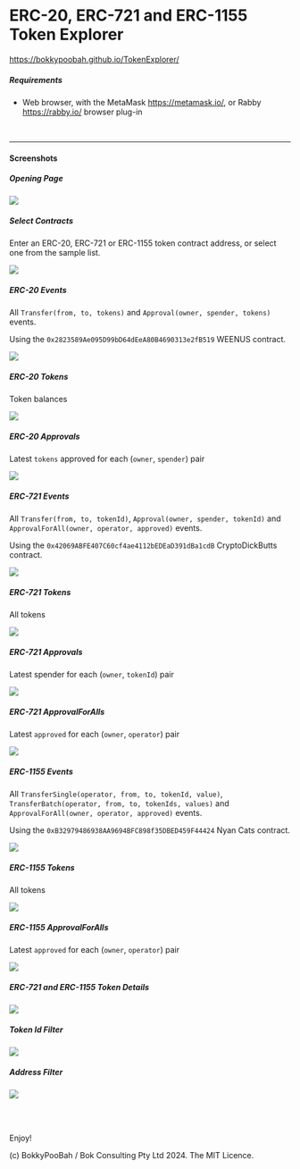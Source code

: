 # ERC-20, ERC-721 and ERC-1155 Token Explorer

https://bokkypoobah.github.io/TokenExplorer/

##### Requirements
* Web browser, with the MetaMask https://metamask.io/, or Rabby https://rabby.io/ browser plug-in

<br />

---

#### Screenshots

##### Opening Page
<kbd><img src="images/TokenExplorer-OpeningPage.png" /></kbd>

##### Select Contracts

Enter an ERC-20, ERC-721 or ERC-1155 token contract address, or select one from the sample list.

<kbd><img src="images/TokenExplorer-SampleContracts.png" /></kbd>

##### ERC-20 Events

All `Transfer(from, to, tokens)` and `Approval(owner, spender, tokens)` events.

Using the `0x2823589Ae095D99bD64dEeA80B4690313e2fB519` WEENUS contract.

<kbd><img src="images/TokenExplorer-20-Events.png" /></kbd>

##### ERC-20 Tokens

Token balances

<kbd><img src="images/TokenExplorer-20-Tokens.png" /></kbd>

##### ERC-20 Approvals

Latest `tokens` approved for each (`owner`, `spender`) pair

<kbd><img src="images/TokenExplorer-20-Approvals.png" /></kbd>

##### ERC-721 Events

All `Transfer(from, to, tokenId)`, `Approval(owner, spender, tokenId)` and `ApprovalForAll(owner, operator, approved)` events.

Using the `0x42069ABFE407C60cf4ae4112bEDEaD391dBa1cdB` CryptoDickButts contract.

<kbd><img src="images/TokenExplorer-721-Events.png" /></kbd>

##### ERC-721 Tokens

All tokens

<kbd><img src="images/TokenExplorer-721-Tokens.png" /></kbd>

##### ERC-721 Approvals

Latest spender for each (`owner`, `tokenId`) pair

<kbd><img src="images/TokenExplorer-721-Approvals.png" /></kbd>

##### ERC-721 ApprovalForAlls

Latest `approved` for each (`owner`, `operator`) pair

<kbd><img src="images/TokenExplorer-721-ApprovalForAlls.png" /></kbd>

##### ERC-1155 Events

All `TransferSingle(operator, from, to, tokenId, value)`,
`TransferBatch(operator, from, to, tokenIds, values)` and
`ApprovalForAll(owner, operator, approved)` events.

Using the `0xB32979486938AA9694BFC898f35DBED459F44424` Nyan Cats contract.

<kbd><img src="images/TokenExplorer-1155-Events.png" /></kbd>

##### ERC-1155 Tokens

All tokens

<kbd><img src="images/TokenExplorer-1155-Tokens.png" /></kbd>

##### ERC-1155 ApprovalForAlls

Latest `approved` for each (`owner`, `operator`) pair

<kbd><img src="images/TokenExplorer-1155-ApprovalForAlls.png" /></kbd>

##### ERC-721 and ERC-1155 Token Details
<kbd><img src="images/TokenExplorer-1155-Details.png" /></kbd>

##### Token Id Filter
<kbd><img src="images/TokenExplorer-TokenIdFilter.png" /></kbd>

##### Address Filter
<kbd><img src="images/TokenExplorer-AddressFilter.png" /></kbd>

<br />

<br />

Enjoy!

(c) BokkyPooBah / Bok Consulting Pty Ltd 2024. The MIT Licence.
